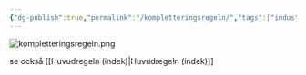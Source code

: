 ```yaml
---
{"dg-publish":true,"permalink":"/kompletteringsregeln/","tags":["industriellekonomi"]}
---
```


![kompletteringsregeln.png](/img/user/images/kompletteringsregeln.png)

se också [[Huvudregeln (indek)\|Huvudregeln (indek)]]
